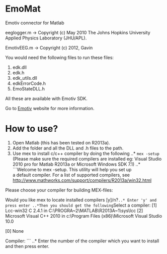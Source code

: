 EmoMat
======

Emotiv connector for Matlab

eeglogger.m -> Copyright (c) May 2010 The Johns Hopkins University Applied Physics Laboratory (JHU/APL).

EmotivEEG.m -> Copyright (c) 2012, Gavin

You would need the following files to run these files:

1. edk.dll
2. edk.h
3. edk_utils.dll
4. edkErrorCode.h
5. EmoStateDLL.h

All these are available with Emotiv SDK.

Go to [Emotiv](http://www.emotiv.com) website for more information.


How to use?
===========

1. Open Matlab (this has been tested on R2013a).
2. Add the folder and all the DLL and .h files to the path.
3. Use mex to install c/c++ compiler by doing the following
..* `mex -setup` (Please make sure the required compilers are installed eg: Visual Studio 2010 pro for Matlab R2013a or Microsoft Windows SDK 7.1)
..* ```Welcome to mex -setup.  This utility will help you set up  
a default compiler.  For a list of supported compilers, see  
http://www.mathworks.com/support/compilers/R2013a/win32.html 
 
Please choose your compiler for building MEX-files: 
 
Would you like mex to locate installed compilers [y]/n?```
..* Enter 'y' and press enter
..*Then you should get the following ```Select a compiler: 
[1] Lcc-win32 C 2.4.1 in C:\PROGRA~2\MATLAB\R2013A~1\sys\lcc 
[2] Microsoft Visual C++ 2010 in c:\Program Files (x86)\Microsoft Visual Studio 10.0 
 
[0] None 
 
Compiler: ```
..* Enter the number of the compiler which you want to install and then press enter.
